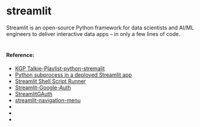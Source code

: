# streamlit
Streamlit is an open-source Python framework for data scientists and AI/ML engineers to deliver interactive data apps – in only a few lines of code.



#
#### Reference:
- [KGP Talkie-Playlist-python-stremalit](https://www.youtube.com/@KGPTalkie)
- [Python subprocess in a deployed Streamlit app](https://docs.streamlit.io/knowledge-base/deploy/invoking-python-subprocess-deployed-streamlit-app)
- [Streamlit Shell Script Runner](https://www.linkedin.com/pulse/streamlit-shell-script-runner-harish-panduranga-rao/)
- [Streamlit-Google-Auth](https://pypi.org/project/streamlit-google-auth/)
- [StreamlitGAuth](https://pypi.org/project/StreamlitGAuth/2.0.9/)
- [streamlit-navigation-menu](https://github.com/Sven-Bo/streamlit-navigation-menu.git)
- []()
- []()
- []()
